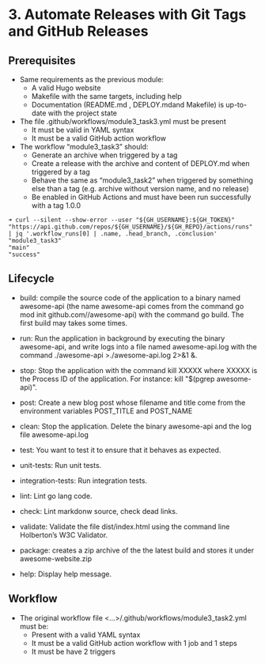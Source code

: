 # 3. Automate Releases with Git Tags and GitHub Releases

## Prerequisites

- Same requirements as the previous module:
    - A valid Hugo website
    - Makefile with the same targets, including help
    - Documentation (README.md , DEPLOY.mdand Makefile) is up-to-date with the project state
- The file .github/workflows/module3_task3.yml must be present
    - It must be valid in YAML syntax
    - It must be a valid GitHub action workflow
- The workflow “module3_task3” should:
    - Generate an archive when triggered by a tag
    - Create a release with the archive and content of DEPLOY.md when triggered by a tag
    - Behave the same as “module3_task2” when triggered by something else than a tag (e.g. archive without version name, and no release)
    - Be enabled in GitHub Actions and must have been run successfully with a tag 1.0.0
```
➜ curl --silent --show-error --user "${GH_USERNAME}:${GH_TOKEN}" "https://api.github.com/repos/${GH_USERNAME}/${GH_REPO}/actions/runs" | jq '.workflow_runs[0] | .name, .head_branch, .conclusion'
"module3_task3"
"main"
"success"
```

## Lifecycle

- build: compile the source code of the application to a binary named awesome-api (the name awesome-api comes from the command go mod init github.com/<your github handle>/awesome-api) with the command go build. The first build may takes some times.

- run: Run the application in background by executing the binary awesome-api, and write logs into a file named awesome-api.log with the command ./awesome-api >./awesome-api.log 2>&1 &.

- stop: Stop the application with the command kill XXXXX where XXXXX is the Process ID of the application. For instance: kill "$(pgrep awesome-api)".

- post: Create a new blog post whose filename and title come from the environment variables POST_TITLE and POST_NAME

- clean: Stop the application. Delete the binary awesome-api and the log file awesome-api.log

- test: You want to test it to ensure that it behaves as expected.

- unit-tests: Run unit tests.

- integration-tests: Run integration tests.

- lint: Lint go lang code.

- check: Lint markdonw source, check dead links.

- validate: Validate the file dist/index.html using the command line Holberton’s W3C Validator.

- package: creates a zip archive of the the latest build and stores it under awesome-website.zip

- help: Display help message.

## Workflow
-  The original workflow file <...>/.github/workflows/module3_task2.yml must be:
   -  Present with a valid YAML syntax
   -  It must be a valid GitHub action workflow with 1 job and 1 steps
   -  It must be have 2 triggers